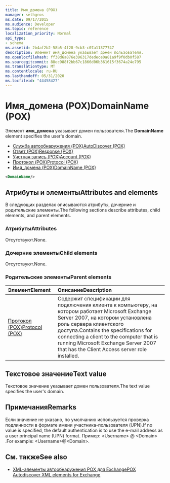 ```yaml
---
title: Имя_домена (POX)
manager: sethgros
ms.date: 09/17/2015
ms.audience: Developer
ms.topic: reference
localization_priority: Normal
api_type:
- schema
ms.assetid: 2b4af2b2-58b5-4f28-9cb3-c07a11377747
description: Элемент имя_домена указывает домен пользователя.
ms.openlocfilehash: ff38d6a876e396317dedece0a81a9f9f0db0f587
ms.sourcegitcommit: 88ec988f2bb67c1866d06b361615f3674a24e795
ms.translationtype: MT
ms.contentlocale: ru-RU
ms.lasthandoff: 05/31/2020
ms.locfileid: "44458427"
---
```

# <a name="domainname-pox"></a><span data-ttu-id="963e0-103">Имя_домена (POX)</span><span class="sxs-lookup"><span data-stu-id="963e0-103">DomainName (POX)</span></span>

<span data-ttu-id="963e0-104">Элемент **имя_домена** указывает домен пользователя.</span><span class="sxs-lookup"><span data-stu-id="963e0-104">The **DomainName** element specifies the user's domain.</span></span> 
  
- [<span data-ttu-id="963e0-105">Служба автообнаружения (POX)</span><span class="sxs-lookup"><span data-stu-id="963e0-105">AutoDiscover (POX)</span></span>](autodiscover-pox.md)  
- [<span data-ttu-id="963e0-106">Ответ (POX)</span><span class="sxs-lookup"><span data-stu-id="963e0-106">Response (POX)</span></span>](response-pox.md)  
- [<span data-ttu-id="963e0-107">Учетная запись (POX)</span><span class="sxs-lookup"><span data-stu-id="963e0-107">Account (POX)</span></span>](account-pox.md) 
- [<span data-ttu-id="963e0-108">Протокол (POX)</span><span class="sxs-lookup"><span data-stu-id="963e0-108">Protocol (POX)</span></span>](protocol-pox.md) 
- [<span data-ttu-id="963e0-109">Имя_домена (POX)</span><span class="sxs-lookup"><span data-stu-id="963e0-109">DomainName (POX)</span></span>](domainname-pox.md)
  
```xml
<DomainName/>
```

## <a name="attributes-and-elements"></a><span data-ttu-id="963e0-110">Атрибуты и элементы</span><span class="sxs-lookup"><span data-stu-id="963e0-110">Attributes and elements</span></span>

<span data-ttu-id="963e0-111">В следующих разделах описываются атрибуты, дочерние и родительские элементы.</span><span class="sxs-lookup"><span data-stu-id="963e0-111">The following sections describe attributes, child elements, and parent elements.</span></span>
  
### <a name="attributes"></a><span data-ttu-id="963e0-112">Атрибуты</span><span class="sxs-lookup"><span data-stu-id="963e0-112">Attributes</span></span>

<span data-ttu-id="963e0-113">Отсутствуют.</span><span class="sxs-lookup"><span data-stu-id="963e0-113">None.</span></span>
  
### <a name="child-elements"></a><span data-ttu-id="963e0-114">Дочерние элементы</span><span class="sxs-lookup"><span data-stu-id="963e0-114">Child elements</span></span>

<span data-ttu-id="963e0-115">Отсутствуют.</span><span class="sxs-lookup"><span data-stu-id="963e0-115">None.</span></span>
  
### <a name="parent-elements"></a><span data-ttu-id="963e0-116">Родительские элементы</span><span class="sxs-lookup"><span data-stu-id="963e0-116">Parent elements</span></span>

|<span data-ttu-id="963e0-117">**Элемент**</span><span class="sxs-lookup"><span data-stu-id="963e0-117">**Element**</span></span>|<span data-ttu-id="963e0-118">**Описание**</span><span class="sxs-lookup"><span data-stu-id="963e0-118">**Description**</span></span>|
|:-----|:-----|
|[<span data-ttu-id="963e0-119">Протокол (POX)</span><span class="sxs-lookup"><span data-stu-id="963e0-119">Protocol (POX)</span></span>](protocol-pox.md) <br/> |<span data-ttu-id="963e0-120">Содержит спецификации для подключения клиента к компьютеру, на котором работает Microsoft Exchange Server 2007, на котором установлена роль сервера клиентского доступа.</span><span class="sxs-lookup"><span data-stu-id="963e0-120">Contains the specifications for connecting a client to the computer that is running Microsoft Exchange Server 2007 that has the Client Access server role installed.</span></span>  <br/> |
   
## <a name="text-value"></a><span data-ttu-id="963e0-121">Текстовое значение</span><span class="sxs-lookup"><span data-stu-id="963e0-121">Text value</span></span>

<span data-ttu-id="963e0-122">Текстовое значение указывает домен пользователя.</span><span class="sxs-lookup"><span data-stu-id="963e0-122">The text value specifies the user's domain.</span></span>
  
## <a name="remarks"></a><span data-ttu-id="963e0-123">Примечания</span><span class="sxs-lookup"><span data-stu-id="963e0-123">Remarks</span></span>

<span data-ttu-id="963e0-124">Если значение не указано, по умолчанию используется проверка подлинности в формате имени участника-пользователя (UPN).</span><span class="sxs-lookup"><span data-stu-id="963e0-124">If no value is specified, the default authentication is to use the e-mail address as a user principal name (UPN) format.</span></span> <span data-ttu-id="963e0-125">Пример: \<Username\> @ \<Domain\> .</span><span class="sxs-lookup"><span data-stu-id="963e0-125">For example: \<Username\>@\<Domain\>.</span></span>
  
## <a name="see-also"></a><span data-ttu-id="963e0-126">См. также</span><span class="sxs-lookup"><span data-stu-id="963e0-126">See also</span></span>

- [<span data-ttu-id="963e0-127">XML-элементы автообнаружения POX для Exchange</span><span class="sxs-lookup"><span data-stu-id="963e0-127">POX Autodiscover XML elements for Exchange</span></span>](pox-autodiscover-xml-elements-for-exchange.md)

